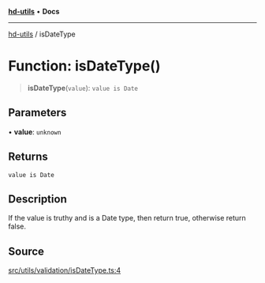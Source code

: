 [**hd-utils**](../README.md) • **Docs**

***

[hd-utils](../globals.md) / isDateType

# Function: isDateType()

> **isDateType**(`value`): `value is Date`

## Parameters

• **value**: `unknown`

## Returns

`value is Date`

## Description

If the value is truthy and is a Date type, then return true, otherwise return false.

## Source

[src/utils/validation/isDateType.ts:4](https://github.com/AhmadHddad/h-utils/blob/8e9e542f98b1a43a336ce585dc8666b21b0e894d/src/utils/validation/isDateType.ts#L4)

